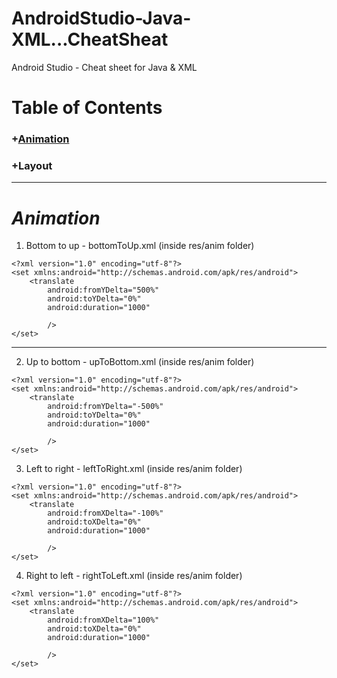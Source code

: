 # AndroidStudio-Java-XML...CheatSheat
Android Studio - Cheat sheet for Java &amp; XML

# Table of Contents

### +[Animation](#animation)  
### +Layout

***
# <a href="animation"></a><em>Animation</em>   
1) Bottom to up - bottomToUp.xml (inside res/anim folder)  
````
<?xml version="1.0" encoding="utf-8"?>
<set xmlns:android="http://schemas.android.com/apk/res/android">
    <translate
        android:fromYDelta="500%"
        android:toYDelta="0%"
        android:duration="1000"

        />
</set>
```` 
***
2) Up to bottom - upToBottom.xml (inside res/anim folder)
````
<?xml version="1.0" encoding="utf-8"?>
<set xmlns:android="http://schemas.android.com/apk/res/android">
    <translate
        android:fromYDelta="-500%"
        android:toYDelta="0%"
        android:duration="1000"

        />
</set>
````

3) Left to right - leftToRight.xml (inside res/anim folder)
````
<?xml version="1.0" encoding="utf-8"?>
<set xmlns:android="http://schemas.android.com/apk/res/android">
    <translate
        android:fromXDelta="-100%"
        android:toXDelta="0%"
        android:duration="1000"

        />
</set>
````

4) Right to left - rightToLeft.xml (inside res/anim folder)
````
<?xml version="1.0" encoding="utf-8"?>
<set xmlns:android="http://schemas.android.com/apk/res/android">
    <translate
        android:fromXDelta="100%"
        android:toXDelta="0%"
        android:duration="1000"

        />
</set>
````
